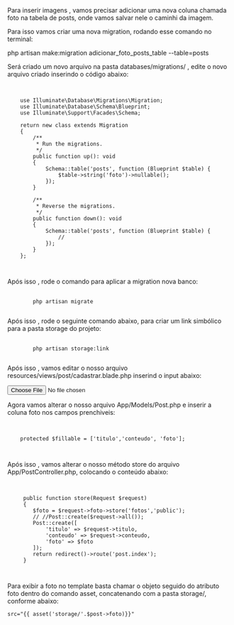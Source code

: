 Para inserir imagens , vamos precisar adicionar uma nova coluna chamada foto na tabela de posts, onde vamos salvar nele o caminhi da imagem.

Para isso vamos criar uma nova migration, rodando esse comando no terminal:

php artisan make:migration adicionar_foto_posts_table --table=posts

Será criado um novo arquivo na pasta databases/migrations/ , edite o novo arquivo criado inserindo o código abaixo:


<pre class="language-php">
  <code class="language-php">

    use Illuminate\Database\Migrations\Migration;
    use Illuminate\Database\Schema\Blueprint;
    use Illuminate\Support\Facades\Schema;
    
    return new class extends Migration
    {
        /**
         * Run the migrations.
         */
        public function up(): void
        {
            Schema::table('posts', function (Blueprint $table) {
                $table->string('foto')->nullable();
            });
        }
    
        /**
         * Reverse the migrations.
         */
        public function down(): void
        {
            Schema::table('posts', function (Blueprint $table) {
                //
            });
        }
    };
 
  </code>
</pre>

Após isso , rode o comando para aplicar a migration nova banco:


<pre class="language-php">
  <code class="language-php">
		php artisan migrate
  </code>
</pre>

Após isso , rode o seguinte comando abaixo, para criar um link simbólico para a pasta storage do projeto:

<pre class="language-php">
  <code class="language-php">
		php artisan storage:link
  </code>
</pre>

Após isso , vamos editar o nosso arquivo resources/views/post/cadastrar.blade.php inserind o input abaixo:

 <input type="file" name="foto">
 
Agora vamos alterar o nosso arquivo App/Models/Post.php e inserir a coluna foto nos campos prenchiveis:

<pre class="language-php">
  <code class="language-php">

    protected $fillable = ['titulo','conteudo', 'foto'];
 
  </code>
</pre>



Após isso , vamos alterar o nosso método store do arquivo App/PostController.php, colocando o conteúdo abaixo:

<pre class="language-php">
  <code class="language-php">

     public function store(Request $request)
     {
        $foto = $request->foto->store('fotos','public');
        // //Post::create($request->all());
        Post::create([
            'titulo' => $request->titulo,
            'conteudo' => $request->conteudo,
            'foto' => $foto
        ]);
        return redirect()->route('post.index');
     }
 
  </code>
</pre>

Para exibir a foto no template basta chamar o objeto seguido do atributo foto dentro do comando asset, concatenando com a pasta storage/, conforme abaixo:

    src="{{ asset('storage/'.$post->foto)}}"  


